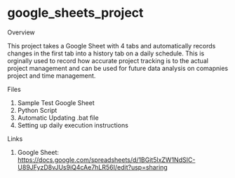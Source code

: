 # google_sheets_project
Overview

This project takes a Google Sheet with 4 tabs and automatically records changes in the first tab into a history tab on a daily schedule. This is orginally used to record how accurate project tracking is to the actual project management and can be used for future data analysis on comapnies project and time management. 

Files
1. Sample Test Google Sheet
2. Python Script 
3. Automatic Updating .bat file
4. Setting up daily execution instructions

Links
1. Google Sheet: https://docs.google.com/spreadsheets/d/1BGit5lxZW1NdSIC-U89JFyzD8vJUs9iQ4cAe7hLR56I/edit?usp=sharing 
